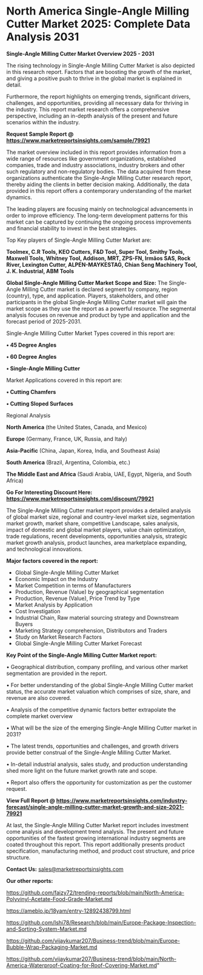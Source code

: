# North America Single-Angle Milling Cutter Market 2025: Complete Data Analysis 2031

<Strong> Single-Angle Milling Cutter Market Overview 2025 - 2031</strong>

The rising technology in Single-Angle Milling Cutter Market is also depicted in this research report. Factors that are boosting the growth of the market, and giving a positive push to thrive in the global market is explained in detail.

Furthermore, the report highlights on emerging trends, significant drivers, challenges, and opportunities, providing all necessary data for thriving in the industry. This report market research offers a comprehensive perspective, including an in-depth analysis of the present and future scenarios within the industry.

<strong>Request Sample Report @ <a href=https://www.marketreportsinsights.com/sample/79921>https://www.marketreportsinsights.com/sample/79921</a></strong>

The market overview included in this report provides information from a wide range of resources like government organizations, established companies, trade and industry associations, industry brokers and other such regulatory and non-regulatory bodies. The data acquired from these organizations authenticate the Single-Angle Milling Cutter research report, thereby aiding the clients in better decision making. Additionally, the data provided in this report offers a contemporary understanding of the market dynamics.

The leading players are focusing mainly on technological advancements in order to improve efficiency. The long-term development patterns for this market can be captured by continuing the ongoing process improvements and financial stability to invest in the best strategies.

Top Key players of Single-Angle Milling Cutter Market are:

<strong>Toolmex, C.R Tools, KEO Cutters, F&D Tool, Super Tool, Smithy Tools, Maxwell Tools, Whitney Tool, Addison, MRT, ZPS-FN, Irmãos SAS, Rock River, Lexington Cutter, ALPEN-MAYKESTAG, Chian Seng Machinery Tool, J. K. Industrial, ABM Tools</strong>

<strong><b>Global Single-Angle Milling Cutter Market Scope and Size:</b></strong>
The Single-Angle Milling Cutter market is declared segment by company, region (country), type, and application. Players, stakeholders, and other participants in the global Single-Angle Milling Cutter market will gain the market scope as they use the report as a powerful resource. The segmental analysis focuses on revenue and product by type and application and the forecast period of 2025-2031.

Single-Angle Milling Cutter Market Types covered in this report are:

<strong>• 45 Degree Angles

• 60 Degree Angles

• Single-Angle Milling Cutter</strong>

Market Applications covered in this report are:

<strong>• Cutting Chamfers

• Cutting Sloped Surfaces</strong> 

Regional Analysis

<strong>North America</strong> (the United States, Canada, and Mexico)

<strong>Europe</strong> (Germany, France, UK, Russia, and Italy)

<strong>Asia-Pacific</strong> (China, Japan, Korea, India, and Southeast Asia)

<strong>South America</strong> (Brazil, Argentina, Colombia, etc.)

<strong>The Middle East and Africa</strong> (Saudi Arabia, UAE, Egypt, Nigeria, and South Africa)

<strong>Go For Interesting Discount Here: <a href=https://www.marketreportsinsights.com/discount/79921>https://www.marketreportsinsights.com/discount/79921</a></strong>

The Single-Angle Milling Cutter market report provides a detailed analysis of global market size, regional and country-level market size, segmentation market growth, market share, competitive Landscape, sales analysis, impact of domestic and global market players, value chain optimization, trade regulations, recent developments, opportunities analysis, strategic market growth analysis, product launches, area marketplace expanding, and technological innovations.

<strong><b>Major factors covered in the report:</b></strong>
<ul>
  <li>Global Single-Angle Milling Cutter Market </li>
  <li>Economic Impact on the Industry</li>
  <li>Market Competition in terms of Manufacturers</li>
  <li>Production, Revenue (Value) by geographical segmentation</li>
  <li>Production, Revenue (Value), Price Trend by Type</li>
  <li>Market Analysis by Application</li>
  <li>Cost Investigation</li>
  <li>Industrial Chain, Raw material sourcing strategy and Downstream Buyers</li>
  <li>Marketing Strategy comprehension, Distributors and Traders</li>
  <li>Study on Market Research Factors</li>
  <li>Global Single-Angle Milling Cutter Market Forecast</li>
</ul>

<strong><b>Key Point of the Single-Angle Milling Cutter Market report:</b></strong>

• Geographical distribution, company profiling, and various other market segmentation are provided in the report.

• For better understanding of the global Single-Angle Milling Cutter market status, the accurate market valuation which comprises of size, share, and revenue are also covered.

• Analysis of the competitive dynamic factors better extrapolate the complete market overview

• What will be the size of the emerging Single-Angle Milling Cutter market in 2031?

• The latest trends, opportunities and challenges, and growth drivers provide better construal of the Single-Angle Milling Cutter Market.

• In-detail industrial analysis, sales study, and production understanding shed more light on the future market growth rate and scope.

• Report also offers the opportunity for customization as per the customer request.

<strong><b>View Full Report @ <a href=https://www.marketreportsinsights.com/industry-forecast/single-angle-milling-cutter-market-growth-and-size-2021-79921>https://www.marketreportsinsights.com/industry-forecast/single-angle-milling-cutter-market-growth-and-size-2021-79921</a></b></strong>


At last, the Single-Angle Milling Cutter Market report includes investment come analysis and development trend analysis. The present and future opportunities of the fastest growing international industry segments are coated throughout this report. This report additionally presents product specification, manufacturing method, and product cost structure, and price structure.

<strong>Contact Us:</strong>
sales@marketreportsinsights.com

<strong>Our other reports:</strong>

<a href=https://github.com/faizy72/trending-reports/blob/main/North-America-Polyvinyl-Acetate-Food-Grade-Market.md>https://github.com/faizy72/trending-reports/blob/main/North-America-Polyvinyl-Acetate-Food-Grade-Market.md</a>

<a href=https://ameblo.jp/18yam/entry-12892438799.html>https://ameblo.jp/18yam/entry-12892438799.html</a>

<a href=https://github.com/Ishi78/Research/blob/main/Europe-Package-Inspection-and-Sorting-System-Market.md>https://github.com/Ishi78/Research/blob/main/Europe-Package-Inspection-and-Sorting-System-Market.md</a>

<a href=https://github.com/vijaykumar207/Business-trend/blob/main/Europe-Bubble-Wrap-Packaging-Market.md>https://github.com/vijaykumar207/Business-trend/blob/main/Europe-Bubble-Wrap-Packaging-Market.md</a>

<a href=https://github.com/vijaykumar207/Business-trend/blob/main/North-America-Waterproof-Coating-for-Roof-Covering-Market.md>https://github.com/vijaykumar207/Business-trend/blob/main/North-America-Waterproof-Coating-for-Roof-Covering-Market.md</a>"
